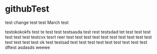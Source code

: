 # githubTest
test change
test
test
March test

testokokokfs
test
te
test
test
testsasda
test
rest
testsdad
tet
test
test
test
test
test
test
testcvx
tesrt
reer
test
test
test
test
test
test
test
test
test
test
test
test
test
test
ok
test
testsad
test
test
test
test
test
test
test
test
test
dftest
asdasds
weewe
